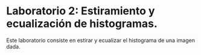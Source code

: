 # Laboratorio 2: Estiramiento y ecualización de histogramas.

Este laboratorio consiste en estirar y ecualizar el histograma de una imagen dada.